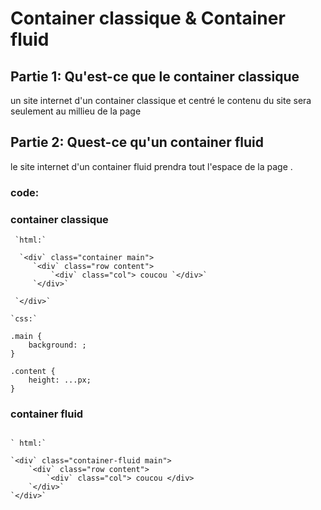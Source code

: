

# Container classique & Container fluid

## Partie 1: Qu'est-ce que le container classique 

un site internet d'un container classique et centré le contenu du site sera seulement au millieu de la page 

## Partie 2: Quest-ce qu'un container fluid 
 
 le site internet d'un container fluid prendra tout l'espace de la page .
 
 
### code:
 
### container classique 

```
 `html:`

  `<div` class="container main">
     `<div` class="row content">
         `<div` class="col"> coucou `</div>`
     `</div>`
 
 `</div>`

`css:`

.main {
    background: ;
}

.content {
    height: ...px;
}
``` 

### container fluid
 
 ```

` html:`

 `<div` class="container-fluid main">
     `<div` class="row content">
         `<div` class="col"> coucou </div>
     `</div>`
 `</div>`

```